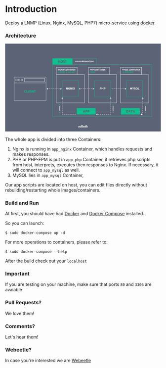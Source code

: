 # Introduction

Deploy a LNMP (Linux, Nginx, MySQL, PHP7) micro-service using docker.

### Architecture

![webeetle_lnmp_architecture][1]

The whole app is divided into three Containers:

1. Nginx is running in `app_nginx` Container, which handles requests and makes responses.
2. PHP or PHP-FPM is put in `app_php` Container, it retrieves php scripts from host, interprets, executes then responses to Nginx. If necessary, it will connect to `app_mysql` as well.
3. MySQL lies in `app_mysql` Container, 

Our app scripts are located on host, you can edit files directly without rebuilding/restarting whole images/containers.

### Build and Run

At first, you should have had [Docker](https://docs.docker.com) and [Docker Compose](https://docs.docker.com/compose) installed.

So you can launch:

    $ sudo docker-compose up -d

For more operations to containers, please refer to:

    $ sudo docker-compose --help

After the build check out your `localhost`

### Important

If you are testing on your machine, make sure that ports `80` and `3306` are avaiable

### Pull Requests? 
We love them!

### Comments?
Let's hear them!

### Webeetle? 
In case you're interested we are [Webeetle](http://www.webeetle.com) 

  [1]: webeetle_lnmp_architecture.jpg
